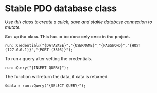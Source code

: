# Stable PDO database class

*Use this class to create a quick, save and stable database connection to mutate.*

Set-up the class. This has to be done only once in the project.

    run::Credentials("{DATABASE}","{USERNAME}","{PASSWORD}","{HOST (127.0.0.1)}","{PORT (3306)}");

To run a query after setting the credentials.

    run::Query("{INSERT QUERY}");

The function will return the data, if data is returned.

    $data = run::Query("{SELECT QUERY}");
